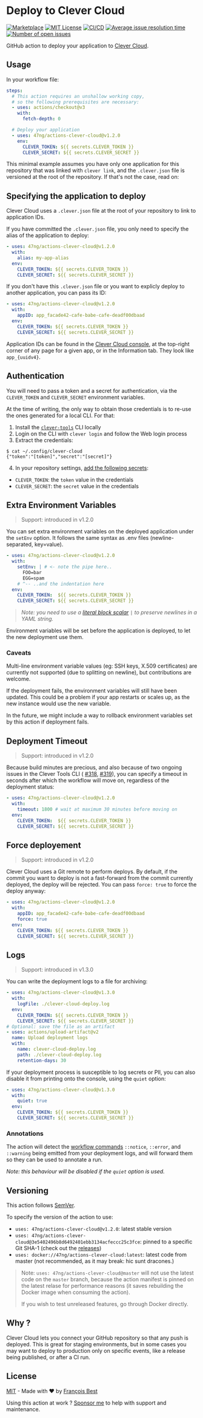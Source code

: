 # Deploy to Clever Cloud

[![Marketplace](https://img.shields.io/github/v/release/47ng/actions-clever-cloud?label=Marketplace)](https://github.com/marketplace/actions/deploy-to-clever-cloud)
[![MIT License](https://img.shields.io/github/license/47ng/actions-clever-cloud.svg?color=blue)](https://github.com/47ng/actions-clever-cloud/blob/master/LICENSE)
[![CI/CD](https://github.com/47ng/actions-clever-cloud/workflows/CI/CD/badge.svg)](https://github.com/47ng/actions-clever-cloud/actions)
[![Average issue resolution time](https://isitmaintained.com/badge/resolution/47ng/actions-clever-cloud.svg)](https://isitmaintained.com/project/47ng/actions-clever-cloud)
[![Number of open issues](https://isitmaintained.com/badge/open/47ng/actions-clever-cloud.svg)](https://isitmaintained.com/project/47ng/actions-clever-cloud)

GitHub action to deploy your application to
[Clever Cloud](https://clever-cloud.com).

## Usage

In your workflow file:

```yml
steps:
  # This action requires an unshallow working copy,
  # so the following prerequisites are necessary:
  - uses: actions/checkout@v3
    with:
      fetch-depth: 0

  # Deploy your application
  - uses: 47ng/actions-clever-cloud@v1.2.0
    env:
      CLEVER_TOKEN: ${{ secrets.CLEVER_TOKEN }}
      CLEVER_SECRET: ${{ secrets.CLEVER_SECRET }}
```

This minimal example assumes you have only one application for this
repository that was linked with `clever link`, and the `.clever.json`
file is versioned at the root of the repository. If that's not the case,
read on:

## Specifying the application to deploy

Clever Cloud uses a `.clever.json` file at the root of your repository
to link to application IDs.

If you have committed the `.clever.json` file, you only need to specify
the alias of the application to deploy:

```yml
- uses: 47ng/actions-clever-cloud@v1.2.0
  with:
    alias: my-app-alias
  env:
    CLEVER_TOKEN: ${{ secrets.CLEVER_TOKEN }}
    CLEVER_SECRET: ${{ secrets.CLEVER_SECRET }}
```

If you don't have this `.clever.json` file or you want to explicly
deploy to another application, you can pass its ID:

```yml
- uses: 47ng/actions-clever-cloud@v1.2.0
  with:
    appID: app_facade42-cafe-babe-cafe-deadf00dbaad
  env:
    CLEVER_TOKEN: ${{ secrets.CLEVER_TOKEN }}
    CLEVER_SECRET: ${{ secrets.CLEVER_SECRET }}
```

Application IDs can be found in the [Clever Cloud console](https://console.clever-cloud.com/),
at the top-right corner of any page for a given app, or in the Information tab.
They look like `app_{uuidv4}`.

## Authentication

You will need to pass a token and a secret for authentication, via the
`CLEVER_TOKEN` and `CLEVER_SECRET` environment variables.

At the time of writing, the only way to obtain those credentials is to
re-use the ones generated for a local CLI. For that:

1. Install the [`clever-tools`](https://github.com/CleverCloud/clever-tools) CLI locally
2. Login on the CLI with `clever login` and follow the Web login process
3. Extract the credentials:

```shell
$ cat ~/.config/clever-cloud
{"token":"[token]","secret":"[secret]"}
```

4. In your repository settings, [add the following secrets](https://help.github.com/en/actions/automating-your-workflow-with-github-actions/creating-and-using-encrypted-secrets):
  - `CLEVER_TOKEN`: the `token` value in the credentials
  - `CLEVER_SECRET`: the `secret` value in the credentials

## Extra Environment Variables

> Support: introduced in v1.2.0

You can set extra environment variables on the deployed application under the
`setEnv` option. It follows the same syntax as .env files (newline-separated,
key=value).

```yml
- uses: 47ng/actions-clever-cloud@v1.2.0
  with:
    setEnv: | # <- note the pipe here..
      FOO=bar
      EGG=spam
    # ^-- ..and the indentation here
  env:
    CLEVER_TOKEN:  ${{ secrets.CLEVER_TOKEN }}
    CLEVER_SECRET: ${{ secrets.CLEVER_SECRET }}
```

> _Note: you need to use a [literal block scalar](https://yaml-multiline.info/) `|` to preserve newlines in a YAML string._

Environment variables will be set before the application is deployed,
to let the new deployment use them.

### Caveats

Multi-line environment variable values (eg: SSH keys, X.509 certificates) are
currently not supported (due to splitting on newline), but contributions are welcome.

If the deployment fails, the environment variables will still have been
updated. This could be a problem if your app restarts or scales up, as
the new instance would use the new variable.

In the future, we might include a way to rollback environment variables
set by this action if deployment fails.

## Deployment Timeout

> Support: introduced in v1.2.0

Because build minutes are precious, and also because of two ongoing issues in
the Clever Tools CLI (
[#318](https://github.com/CleverCloud/clever-tools/issues/318),
[#319](https://github.com/CleverCloud/clever-tools/issues/319)),
you can specify a timeout in seconds after which the workflow will move on,
regardless of the deployment status:

```yml
- uses: 47ng/actions-clever-cloud@v1.2.0
  with:
    timeout: 1800 # wait at maximum 30 minutes before moving on
  env:
    CLEVER_TOKEN:  ${{ secrets.CLEVER_TOKEN }}
    CLEVER_SECRET: ${{ secrets.CLEVER_SECRET }}
```

## Force deployement

> Support: introduced in v1.2.0

Clever Cloud uses a Git remote to perform deploys. By default, if the commit you want to deploy is not a fast-forward from the commit currently deployed, the deploy will be rejected. You can pass `force: true` to force the deploy anyway:

```yml
- uses: 47ng/actions-clever-cloud@v1.2.0
  with:
    appID: app_facade42-cafe-babe-cafe-deadf00dbaad
    force: true
  env:
    CLEVER_TOKEN: ${{ secrets.CLEVER_TOKEN }}
    CLEVER_SECRET: ${{ secrets.CLEVER_SECRET }}
```

## Logs

> Support: introduced in v1.3.0

You can write the deployment logs to a file for archiving:

```yml
- uses: 47ng/actions-clever-cloud@v1.3.0
  with:
    logFile: ./clever-cloud-deploy.log
  env:
    CLEVER_TOKEN: ${{ secrets.CLEVER_TOKEN }}
    CLEVER_SECRET: ${{ secrets.CLEVER_SECRET }}
# Optional: save the file as an artifact
- uses: actions/upload-artifact@v2
  name: Upload deployment logs
  with:
    name: clever-cloud-deploy.log
    path: ./clever-cloud-deploy.log
    retention-days: 30
```

If your deployment process is susceptible to log secrets or PII, you can also
disable it from printing onto the console, using the `quiet` option:

```yml
- uses: 47ng/actions-clever-cloud@v1.3.0
  with:
    quiet: true
  env:
    CLEVER_TOKEN: ${{ secrets.CLEVER_TOKEN }}
    CLEVER_SECRET: ${{ secrets.CLEVER_SECRET }}
```

### Annotations

The action will detect the [workflow commands](https://docs.github.com/en/actions/using-workflows/workflow-commands-for-github-actions#setting-a-notice-message)
`::notice`, `::error`, and `::warning` being emitted from your deployment
logs, and will forward them so they can be used to annotate a run.

_Note: this behaviour will be disabled if the `quiet` option is used._

## Versioning

This action follows [SemVer](https://semver.org/).

To specify the version of the action to use:
- `uses: 47ng/actions-clever-cloud@v1.2.0`: latest stable version
- `uses: 47ng/actions-clever-cloud@3e5402496b8d6492401ebb3134acfeccc25c3fce`: pinned to a specific Git SHA-1 (check out the [releases](https://github.com/47ng/actions-clever-cloud/releases))
- `uses: docker://47ng/actions-clever-cloud:latest`: latest code from master (not recommended, as it may break: hic sunt dracones.)

> Note: `uses: 47ng/actions-clever-cloud@master` will not use the latest code on the `master` branch,
> because the action manifest is pinned on the latest relase for performance reasons (it saves
> rebuilding the Docker image when consuming the action).
>
> If you wish to test unreleased features, go through Docker directly.

## Why ?

Clever Cloud lets you connect your GitHub repository so that any push is
deployed. This is great for staging environments, but in some cases you
may want to deploy to production only on specific events, like a release
being published, or after a CI run.

## License

[MIT](https://github.com/47ng/actions-clever-cloud/blob/master/LICENSE) - Made with ❤️ by [François Best](https://francoisbest.com)

Using this action at work ? [Sponsor me](https://github.com/sponsors/franky47) to help with support and maintenance.
